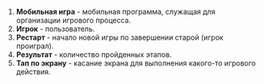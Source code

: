 1. **Мобильная игра** - мобильная программа, служащая для организации игрового процесса.
2. **Игрок** - пользователь.
3. **Рестарт** - начало новой игры по завершении старой (игрок проиграл).
4. **Результат** - количество пройденных этапов.
5. **Тап по экрану** - касание экрана для выполнения какого-то игрового действия.
